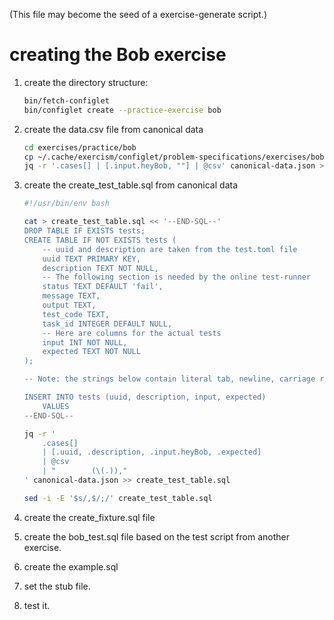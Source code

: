 (This file may become the seed of a exercise-generate script.)

# creating the Bob exercise

1. create the directory structure:

    ```sh
    bin/fetch-configlet
    bin/configlet create --practice-exercise bob
    ```

2. create the data.csv file from canonical data

    ```sh
    cd exercises/practice/bob
    cp ~/.cache/exercism/configlet/problem-specifications/exercises/bob/canonical-data.json .
    jq -r '.cases[] | [.input.heyBob, ""] | @csv' canonical-data.json > data.csv
    ```

3. create the create_test_table.sql from canonical data

    ```sh
    #!/usr/bin/env bash

    cat > create_test_table.sql << '--END-SQL--'
    DROP TABLE IF EXISTS tests;
    CREATE TABLE IF NOT EXISTS tests (
        -- uuid and description are taken from the test.toml file
        uuid TEXT PRIMARY KEY,
        description TEXT NOT NULL,
        -- The following section is needed by the online test-runner
        status TEXT DEFAULT 'fail',
        message TEXT,
        output TEXT,
        test_code TEXT,
        task_id INTEGER DEFAULT NULL,
        -- Here are columns for the actual tests
        input INT NOT NULL,
        expected TEXT NOT NULL
    );

    -- Note: the strings below contain literal tab, newline, carriage returns.

    INSERT INTO tests (uuid, description, input, expected)
        VALUES
    --END-SQL--

    jq -r '
        .cases[]
        | [.uuid, .description, .input.heyBob, .expected]
        | @csv
        | "        (\(.)),"
    ' canonical-data.json >> create_test_table.sql

    sed -i -E '$s/,$/;/' create_test_table.sql
    ```

3. create the create_fixture.sql file
4. create the bob_test.sql file based on the test script from another exercise.
5. create the example.sql
6. set the stub file.
7. test it.
